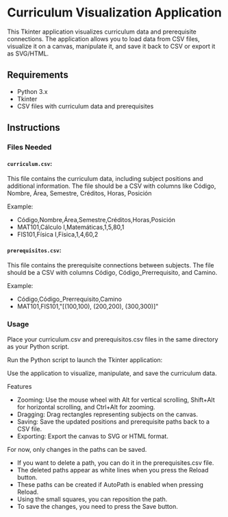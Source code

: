 # Curriculum Visualization Application
This Tkinter application visualizes curriculum data and prerequisite connections. The application allows you to load data from CSV files, visualize it on a canvas, manipulate it, and save it back to CSV or export it as SVG/HTML.

## Requirements
* Python 3.x
* Tkinter
* CSV files with curriculum data and prerequisites

## Instructions
### Files Needed
#### `curriculum.csv`: 
This file contains the curriculum data, including subject positions and additional information. The file should be a CSV with columns like Código, Nombre, Área, Semestre, Créditos, Horas, Posición

Example:
* Código,Nombre,Área,Semestre,Créditos,Horas,Posición
* MAT101,Cálculo I,Matemáticas,1,5,80,1
* FIS101,Física I,Física,1,4,60,2

#### `prerequisitos.csv`: 

This file contains the prerequisite connections between subjects. The file should be a CSV with columns Código, Código_Prerrequisito, and Camino.

Example:
* Código,Código_Prerrequisito,Camino
* MAT101,FIS101,"[(100,100), (200,200), (300,300)]"


### Usage
Place your curriculum.csv and prerequisitos.csv files in the same directory as your Python script.

Run the Python script to launch the Tkinter application:

Use the application to visualize, manipulate, and save the curriculum data.

Features
* Zooming: Use the mouse wheel with Alt for vertical scrolling, Shift+Alt for horizontal scrolling, and Ctrl+Alt for zooming.
* Dragging: Drag rectangles representing subjects on the canvas.
* Saving: Save the updated positions and prerequisite paths back to a CSV file.
* Exporting: Export the canvas to SVG or HTML format.


For now, only changes in the paths can be saved.
* If you want to delete a path, you can do it in the prerequisites.csv file.
* The deleted paths appear as white lines when you press the Reload button.
* These paths can be created if AutoPath is enabled when pressing Reload.
* Using the small squares, you can reposition the path.
* To save the changes, you need to press the Save button.
